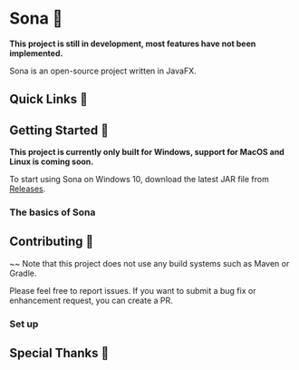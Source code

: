 # Sona 🧠

**This project is still in development, most features have not been implemented.**

Sona is an open-source project written in JavaFX.

## Quick Links 🔗

## Getting Started 🚀

**This project is currently only built for Windows, support for MacOS and Linux is coming soon.**

To start using Sona on Windows 10, download the latest JAR file from [Releases](https://github.com/cervonwong/Sona/releases).

### The basics of Sona

## Contributing 🤝

~~ Note that this project does not use any build systems such as Maven or Gradle.

Please feel free to report issues. If you want to submit a bug fix or enhancement request, you can create a PR.

### Set up

## Special Thanks 🏅
